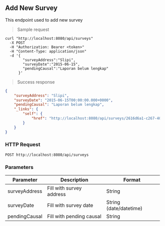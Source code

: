 ## Add New Survey

This endpoint used to add new survey

> Sample request

```shell
curl "http://localhost:8080/api/surveys"
  -X POST
  -H "Authorization: Bearer <token>"
  -H "Content-Type: application/json"
  -d '{
        "surveyAddress":"Slipi",
        "surveyDate":"2015-06-15",
        "pendingCausal":"Laporan belum lengkap"
      }'
```

> Success response

```json
{
    "surveyAddress": "Slipi",
    "surveyDate": "2015-06-15T00:00:00.000+0000",
    "pendingCausal": "Laporan belum lengkap",
    "_links": {
        "self": {
            "href": "http://localhost:8080/api/surveys/2616d6a1-c267-4032-899d-83531665b846"
        }
    }
}
```

### HTTP Request

`POST http://localhost:8080/api/surveys`

### Parameters

Parameter | Description | Format 
--------- | ----------- | ------ 
surveyAddress | Fill with survey address | String
surveyDate | Fill with survey date | String (date/datetime)
pendingCausal | Fill with pending causal | String 